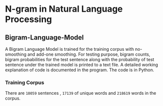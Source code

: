 # N-gram in Natural Language Processing
## Bigram-Language-Model
A Bigram Language Model is trained for the training corpus with no-smoothing and add-one smoothing. For testing purpose, bigram counts, bigram probabilities for the test sentence along with the probability of test sentence under the trained model is printed to a text file. A detailed working explanation of code is documented in the program. The code is in Python.
### Training Corpus
There are `10059` sentences , `17139` of unique words and `218619` words in the corpus. 
